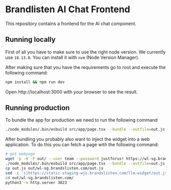# Brandlisten AI Chat Frontend

This repository contains a frontend for the AI chat component.

## Running locally

First of all you have to make sure to use the right node version. We currently use `18.13.0`. You can install it with `nvm` (Node Version Manager).

After making sure that you have the requirements go to root and execute the following command:

```sh
npm install && npm run dev
```

Open http://localhost:3000 with your browser to see the result.

## Running production

To bundle the app for production we need to run the following command

```sh
./node_modules/.bin/esbuild src/app/page.tsx --bundle --outfile=out.js
```

After bundling you probably also want to inject the widget into a web application. To do this you can fetch a page with the following command:

```sh
# get webpage
wget -p -H -P out/ --user team --password justforus! https://wl-sg.brandslisten.com/
./node_modules/.bin/esbuild src/app/page.tsx --bundle --outfile=out.js
cp out.js out/wl-sg.brandslisten.com/out.js
sed -i 's|https://static-staging-wjs.brandslisten.com/llm-widget/out.js|out.js|g' out/wl-sg.brandslisten.com/index.html
cd out/wl-sg.brandslisten.com/
python3 -m http.server 3023
```